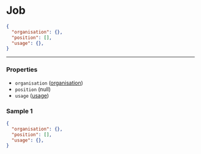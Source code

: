 # Job

```json
{
  "organisation": {},
  "position": [],
  "usage": {},
}
```
---

### Properties
<!-- model start -->
- `organisation` ([organisation](../organisation))
- `position` (null)
- `usage` ([usage](../usage))
<!-- model end -->
### Sample 1
```json
{
  "organisation": {},
  "position": [],
  "usage": {},
}
```
